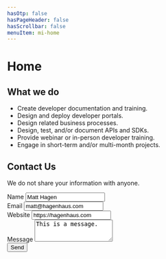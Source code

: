 ```yaml
---
hasOtp: false
hasPageHeader: false
hasScrollbar: false
menuItem: mi-home
---
```


# Home

<div class="row">
  <div class="col-12 col-md-6">
    <h2>What we do</h2>
    <ul>
      <li>Create developer documentation and training.</li>
      <li>Design and deploy developer portals.</li>
      <li>Design related business processes.</li>
      <li>Design, test, and/or document APIs and SDKs.</li>
      <li>Provide webinar or in-person developer training.</li>
      <li>Engage in short-term and/or multi-month projects.</li>
    </ul>
  </div>

  <div id="contact-us-section" class="col-12 col-md-6">
    <h2>Contact Us</h2>
    <p>We do not share your information with anyone.</p>
    <form id="contact-us-form">
      <div class="mb-3">
        <label for="name" class="form-label">Name</label>
        <input type="text" class="form-control" id="name" value="Matt Hagen" required>
      </div>
      <div class="mb-3">
        <label for="email" class="form-label">Email</label>
        <input type="email" class="form-control" id="email" value="matt@hagenhaus.com" required>
      </div>
      <div class="mb-3">
        <label for="website" class="form-label">Website</label>
        <input type="url" class="form-control" id="website" value="https://hagenhaus.com" required>
      </div>
      <div class="mb-3">
        <label for="message" class="form-label">Message</label>
        <textarea class="form-control" id="message" rows="3" required>This is a message.</textarea>
      </div>
      <button type="submit" class="btn btn-secondary">Send</button>
    </form>
  </div>

  <div id="thank-you-section" class="col-12 col-md-6" style="display:none;">
    <h2>Thank you</h2>
    <p>We will follow up in a day or two.</p>
  </div>

  <div id="error-msg-section" class="col-12 col-md-6" style="display:none;">
    <h2>Error Message</h2>
    <p id="error-msg"></p>
  </div>

</div>

<script>
  document.getElementById('contact-us-form').addEventListener('submit', function(event) {
    event.preventDefault();
    const data = {
      "name": document.getElementById('name').value,
      "email": document.getElementById('email').value,
      "website": document.getElementById('website').value,
      "message": document.getElementById('message').value
    };
    (async () => {
      try {
        // Where Hagenhaus API is.
        const origin =  window.location.hostname == 'localhost' ? 'http://localhost:8086' : 'https://hagenhaus:3002';
        const res = await axios({
          url: `${origin}/api/v1/messages`,
          method: 'post',
          data: data
        });
        document.getElementById('contact-us-section').style.display = "none";
        document.getElementById('thank-you-section').style.display = "block";
      } catch (error) {
        //document.getElementById('contact-us-section').style.display = "none";
        //document.getElementById('thank-you-section').style.display = "block";
        document.getElementById('error-msg').innerHTML = `${error.message}.`;
        document.getElementById('contact-us-section').style.display = "none";
        document.getElementById('error-msg-section').style.display = "block";
      }
    })();
  });
</script>
